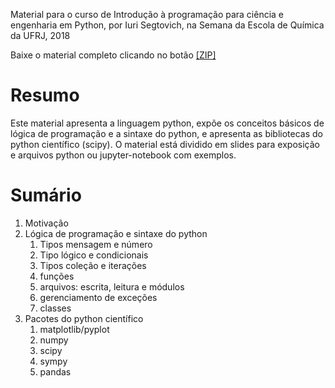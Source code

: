 Material para o curso de Introdução à programação para ciência e engenharia em Python, por Iuri Segtovich, na Semana da Escola de Química da UFRJ, 2018

Baixe o material completo clicando no botão [[ZIP]](https://github.com/iurisegtovich/PyTherm-applied-thermodynamics/zipball/master)

# Resumo

Este material apresenta a linguagem python,
expõe os conceitos básicos de lógica de programação e
a sintaxe do python, 
e apresenta as bibliotecas do python científico (scipy). 
O material está dividido em slides para exposição e arquivos python ou jupyter-notebook com exemplos.

# Sumário
1. Motivação
1. Lógica de programação e sintaxe do python
   1. Tipos mensagem e número
   1. Tipo lógico e condicionais
   1. Tipos coleção e iterações
   1. funções
   1. arquivos: escrita, leitura e módulos
   1. gerenciamento de exceções
   1. classes
1. Pacotes do python científico
   1. matplotlib/pyplot
   1. numpy
   1. scipy
   1. sympy
   1. pandas
